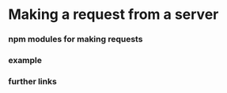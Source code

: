 # Making a request from a server

### npm modules for making requests

### example

### further links
